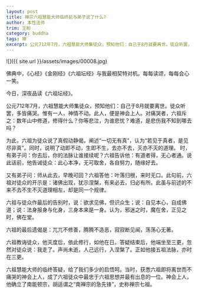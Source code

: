 ```yaml
---
layout: post
title: 禅宗六祖慧能大师临终前与弟子说了什么?
author: 本性法师
trim: 王盼
category: buddha
tags: 禅
excerpt: 公元712年7月，六祖慧能大师集徒众，预知他们：自己于8月就要离世。徒众听罢，多皆痛哭。惟有一人，神情不动。此人，便是神会上人。对痛哭者，六祖斥之：数年山中修道，修得什么？你等悲泣，为谁悲忧？难道，是悲伤我不知到哪去吗？
---
```


![]({{ site.url }}/assets/images/00008.jpg)

佛典中，《心经》《金刚经》《六祖坛经》与我最相契特对机。每每读颂，每每会心一笑。

今日，深夜品读《六祖坛经》。

公元712年7月，六祖慧能大师集徒众，预知他们：自己于8月就要离世。徒众听罢，多皆痛哭。惟有一人，神情不动。此人，便是神会上人。对痛哭者，六祖斥之：数年山中修道，修得什么？你等悲泣，为谁悲忧？难道，是悲伤我不知到哪去吗？

为此，六祖为徒众说了真假动静偈，阐述“一切无有真”，认为“若见于真者，是见尽非真”。同时，说明了动即不动，生即不生，去亦不去，灭亦不灭的道理。 时，有弟子问：你去后，你的法脉让谁接续呢？六祖告诉他：有道者得，无心者通。说此话前，他告诫徒众：此心本净，无可取舍，各自努力，随缘好去。

又有弟子问：师从此去，早晚可回？六祖答他：叶落归根，来时无口。此句前，六祖对徒众的开示是：诸佛出现，犹示涅槃，有来必去，归必有所。此虽与前述的不来不去不生不灭道理相左，却是同一个规律。

六祖与徒众作最后的告别时，说：欲求见佛，但识众生；说：自见本心，自成佛道；说：法身报身与化身，三身本来是一身。认为，邪迷之时，魔在舍，正见之时，佛在堂。

六祖的最后遗偈是：兀兀不修善，腾腾不造恶，寂寂断见闻，荡荡心无著。

六祖教诲徒众，他灭度后，依此修行，如他在日。答疑结束后，他端坐至三更，忽然对徒众说：我走了。声尚未逝，人己远行，入涅槃了。正如他接五祖法脉，亦时在三更。

六祖慧能大师的临终答疑，给了我们多少的启悟呵。当时，获悉六祖即将离世而不痛哭的神会上人，成了六祖徒众中最忠于六祖思想并最有出息的一位。神会上人，他确立了南能顿宗，胡适谓之“南禅宗的急先锋”，史称禅宗七祖。
